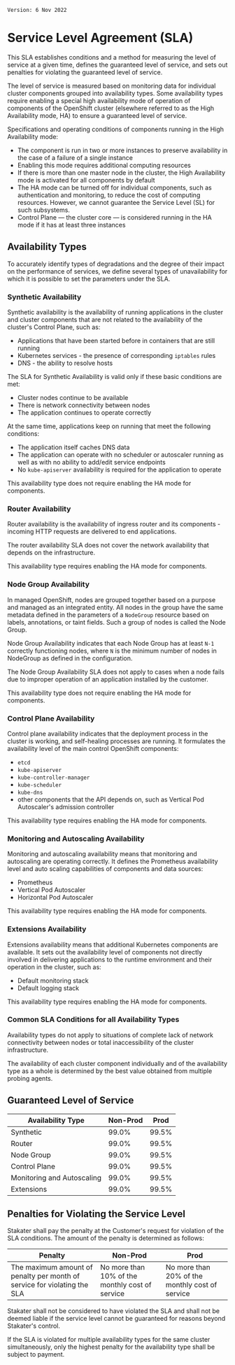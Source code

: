 `Version: 6 Nov 2022`

# Service Level Agreement (SLA)

This SLA establishes conditions and a method for measuring the level of service at a given time, defines the guaranteed level of service, and sets out penalties for violating the guaranteed level of service.

The level of service is measured based on monitoring data for individual cluster components grouped into availability types. Some availability types require enabling a special high availability mode of operation of components of the OpenShift cluster (elsewhere referred to as the High Availability mode, HA) to ensure a guaranteed level of service.

Specifications and operating conditions of components running in the High Availability mode:

* The component is run in two or more instances to preserve availability in the case of a failure of a single instance
* Enabling this mode requires additional computing resources
* If there is more than one master node in the cluster, the High Availability mode is activated for all components by default
* The HA mode can be turned off for individual components, such as authentication and monitoring, to reduce the cost of computing resources. However, we cannot guarantee the Service Level (SL) for such subsystems.
* Control Plane — the cluster core — is considered running in the HA mode if it has at least three instances

## Availability Types

To accurately identify types of degradations and the degree of their impact on the performance of services, we define several types of unavailability for which it is possible to set the parameters under the SLA.

### Synthetic Availability

Synthetic availability is the availability of running applications in the cluster and cluster components that are not related to the availability of the cluster's Control Plane, such as:

* Applications that have been started before in containers that are still running
* Kubernetes services - the presence of corresponding `iptables` rules
* DNS - the ability to resolve hosts

The SLA for Synthetic Availability is valid only if these basic conditions are met:

* Cluster nodes continue to be available
* There is network connectivity between nodes
* The application continues to operate correctly

At the same time, applications keep on running that meet the following conditions:

* The application itself caches DNS data
* The application can operate with no scheduler or autoscaler running as well as with no ability to add/edit service endpoints
* No `kube-apiserver` availability is required for the application to operate

This availability type does not require enabling the HA mode for components.

### Router Availability

Router availability is the availability of ingress router and its components - incoming HTTP requests are delivered to end applications.

The router availability SLA does not cover the network availability that depends on the infrastructure.

This availability type requires enabling the HA mode for components.

### Node Group Availability

In managed OpenShift, nodes are grouped together based on a purpose and managed as an integrated entity. All nodes in the group have the same metadata defined in the parameters of a `NodeGroup` resource based on labels, annotations, or taint fields. Such a group of nodes is called the Node Group.

Node Group Availability indicates that each Node Group has at least `N-1` correctly functioning nodes, where `N` is the minimum number of nodes in NodeGroup as defined in the configuration.

The Node Group Availability SLA does not apply to cases when a node fails due to improper operation of an application installed by the customer.

This availability type does not require enabling the HA mode for components.

### Control Plane Availability

Control plane availability indicates that the deployment process in the cluster is working, and self-healing processes are running. It formulates the availability level of the main control OpenShift components:

* `etcd`
* `kube-apiserver`
* `kube-controller-manager`
* `kube-scheduler`
* `kube-dns`
* other components that the API depends on, such as Vertical Pod Autoscaler's admission controller

This availability type requires enabling the HA mode for components.

### Monitoring and Autoscaling Availability

Monitoring and autoscaling availability means that monitoring and autoscaling are operating correctly. It defines the Prometheus availability level and auto scaling capabilities of components and data sources:

* Prometheus
* Vertical Pod Autoscaler
* Horizontal Pod Autoscaler

This availability type requires enabling the HA mode for components.

### Extensions Availability

Extensions availability means that additional Kubernetes components are available. It sets out the availability level of components not directly involved in delivering applications to the runtime environment and their operation in the cluster, such as:

* Default monitoring stack
* Default logging stack

This availability type requires enabling the HA mode for components.

### Common SLA Conditions for all Availability Types

Availability types do not apply to situations of complete lack of network connectivity between nodes or total inaccessibility of the cluster infrastructure.

The availability of each cluster component individually and of the availability type as a whole is determined by the best value obtained from multiple probing agents.

## Guaranteed Level of Service

Availability Type | Non-Prod | Prod
--- | --- | ---
Synthetic | 99.0% | 99.5%
Router | 99.0% | 99.5%
Node Group | 99.0% | 99.5%
Control Plane | 99.0% | 99.5%
Monitoring and Autoscaling | 99.0% | 99.5%
Extensions | 99.0% | 99.5%

## Penalties for Violating the Service Level

Stakater shall pay the penalty at the Customer's request for violation of the SLA conditions. The amount of the penalty is determined as follows:

Penalty | Non-Prod | Prod
--- | --- | ---
The maximum amount of penalty per month of service for violating the SLA | No more than 10% of the monthly cost of service | No more than 20% of the monthly cost of service

Stakater shall not be considered to have violated the SLA and shall not be deemed liable if the service level cannot be guaranteed for reasons beyond Stakater's control.

If the SLA is violated for multiple availability types for the same cluster simultaneously, only the highest penalty for the availability type shall be subject to payment.
